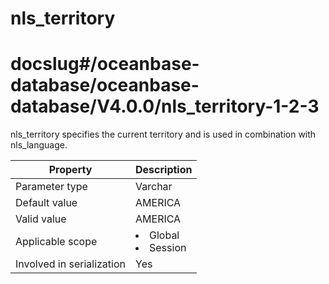 nls_territory
==================================
# docslug#/oceanbase-database/oceanbase-database/V4.0.0/nls_territory-1-2-3
nls_territory specifies the current territory and is used in combination with nls_language.


| **Property**              | **Description** |
|---------------------------|------------------------------------------------------------------------------------------------------------|
| Parameter type            | Varchar |
| Default value             | AMERICA |
| Valid value               | AMERICA |
| Applicable scope          | <li> Global   <li> Session |
| Involved in serialization | Yes |



